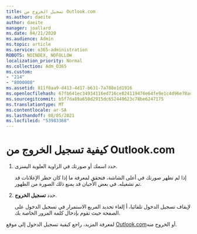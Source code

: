 ```yaml
---
title: تسجيل الخروج من Outlook.com
ms.author: daeite
author: daeite
manager: joallard
ms.date: 04/21/2020
ms.audience: Admin
ms.topic: article
ms.service: o365-administration
ROBOTS: NOINDEX, NOFOLLOW
localization_priority: Normal
ms.collection: Adm_O365
ms.custom:
- "214"
- "8000008"
ms.assetid: 811f0aa9-d413-4d17-b631-7a788e1d1916
ms.openlocfilehash: 67fb641ec34934116ed716ce824119476e64fe9e1c4d96e78a4d022f799763e5
ms.sourcegitcommit: b5f7da89a650d2915dc652449623c78be6247175
ms.translationtype: MT
ms.contentlocale: ar-SA
ms.lasthandoff: 08/05/2021
ms.locfileid: "53983368"
---
```

# <a name="how-to-sign-out-of-outlookcom"></a>كيفية تسجيل الخروج من Outlook.com

1. حدد اسمك أو صورتك في الزاوية العلوية اليسرى.

    إذا لم تظهر صورتك في أعلى الشاشة، فتحقق لمعرفة ما إذا كان حظر الإعلانات قد تم تشغيله. في بعض الأحيان قد يمنع ذلك الصورة من الظهور.

2. حدد **تسجيل الخروج**.

    لإيقاف تسجيل الدخول تلقائيا، أ إلغاء  تحديد المربع الاستمرار في تسجيل الدخول على الصفحة حيث تقوم بإدخال كلمة المرور الخاصة بك.

لمعرفة المزيد، راجع كيفية تسجيل الدخول إلى موقع [Outlook.com](https://support.office.com/article/e08eb8ac-ac27-49f4-a400-a47311e1ee7e?wt.mc_id=Office_Outlook_com_Alchemy)أو الخروج منه.
  